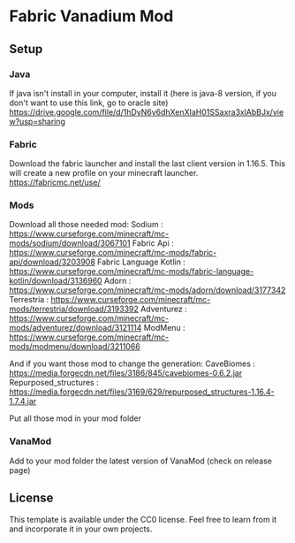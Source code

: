 # Fabric Vanadium Mod

## Setup

### Java

If java isn't install in your computer, install it (here is java-8 version, if you don't want to use this link, go to oracle site)
https://drive.google.com/file/d/1hDyN6y6dhXenXIaH01SSaxra3xlAbBJx/view?usp=sharing

### Fabric

Download the fabric launcher and install the last client version in 1.16.5. This will create a new profile on your minecraft launcher.
https://fabricmc.net/use/

### Mods

Download all those needed mod:
Sodium : https://www.curseforge.com/minecraft/mc-mods/sodium/download/3067101
Fabric Api : https://www.curseforge.com/minecraft/mc-mods/fabric-api/download/3203908
Fabric Language Kotlin : https://www.curseforge.com/minecraft/mc-mods/fabric-language-kotlin/download/3136960
Adorn : https://www.curseforge.com/minecraft/mc-mods/adorn/download/3177342
Terrestria : https://www.curseforge.com/minecraft/mc-mods/terrestria/download/3193392
Adventurez : https://www.curseforge.com/minecraft/mc-mods/adventurez/download/3121114
ModMenu : https://www.curseforge.com/minecraft/mc-mods/modmenu/download/3211066

And if you want those mod to change the generation:
CaveBiomes : https://media.forgecdn.net/files/3186/845/cavebiomes-0.6.2.jar
Repurposed_structures : https://media.forgecdn.net/files/3169/629/repurposed_structures-1.16.4-1.7.4.jar

Put all those mod in your mod folder

### VanaMod

Add to your mod folder the latest version of VanaMod (check on release page)

## License

This template is available under the CC0 license. Feel free to learn from it and incorporate it in your own projects.
